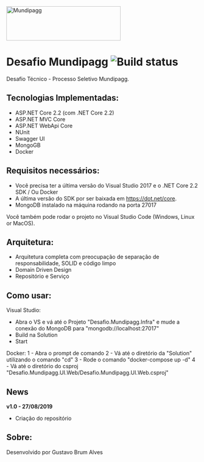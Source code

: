 <img src="https://www.mundipagg.com/wp-content/uploads/2018/02/mundipagg-colorida.svg" height="90px" width="300px" alt="Mundipagg"> 


Desafio Mundipagg ![Build status](https://ci.appveyor.com/api/projects/status/rl2ja69994rt3ei6?svg=true)
=====================
Desafio Técnico - Processo Seletivo Mundipagg.

## Tecnologias Implementadas:

- ASP.NET Core 2.2 (com .NET Core 2.2)
- ASP.NET MVC Core 
- ASP.NET WebApi Core
- NUnit
- Swagger UI
- MongoGB
- Docker

## Requisitos necessários:
- Você precisa ter a última versão do Visual Studio 2017 e o .NET Core 2.2 SDK / Ou Docker 
- A última versão do SDK por ser baixada em https://dot.net/core.
- MongoDB instalado na máquina rodando na porta 27017

Você também pode rodar o projeto no Visual Studio Code (Windows, Linux or MacOS).

## Arquitetura:

- Arquitetura completa com preocupação de separação de responsabilidade, SOLID e código limpo
- Domain Driven Design
- Repositório e Serviço

## Como usar:
Visual Studio:
- Abra o VS e vá até o Projeto "Desafio.Mundipagg.Infra" e mude a conexão do MongoDB para "mongodb://localhost:27017"
- Build na Solution
- Start

Docker:
1 - Abra o prompt de comando
2 - Vá até o diretório da "Solution" utilizando o comando "cd"
3 - Rode o comando "docker-compose up -d"
4 - Vá até o diretório do csproj "Desafio.Mundipagg.UI.Web/Desafio.Mundipagg.UI.Web.csproj"


## News

**v1.0 - 27/08/2019**
- Criação do repositório

## Sobre:
Desenvolvido por Gustavo Brum Alves 
